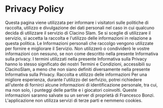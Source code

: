 # Privacy Policy
Questa pagina viene utilizzata per informare i visitatori sulle politiche di raccolta, utilizzo e divulgazione dei dati personali nel caso in cui qualcuno decida di utilizzare il servizio di Clacino Slam. Se si sceglie di utilizzare il servizio, si accetta la raccolta e l'utilizzo delle informazioni in relazione a questa politica. Le Informazioni personali che raccolgo vengono utilizzate per fornire e migliorare il Servizio. Non utilizzerò o condividerò le vostre informazioni con nessuno, se non come descritto nella presente Informativa sulla privacy. I termini utilizzati nella presente Informativa sulla Privacy hanno lo stesso significato dei nostri Termini e Condizioni, accessibili su ClacinoSlam, a meno che non siano definiti diversamente nella presente Informativa sulla Privacy. Raccolta e utilizzo delle informazioni Per una migliore esperienza, durante l'utilizzo del serfvizio, potrei richiedere all'utente di fornirci alcune informazioni di identificazione personale, tra cui, ma non solo, i punteggi delle partite e i giocatori coinvolti. Queste informazioni saranno salvate su un server di proprietà di Francesco Bonzi.
L'applicazione non utilizza servizi di terze parti e nemmeno cookies.

